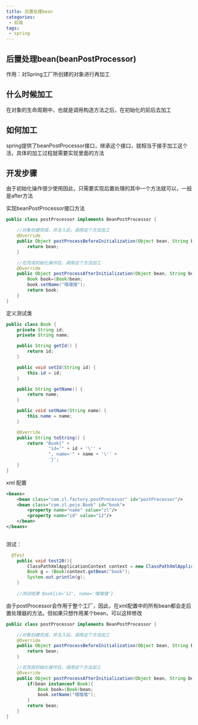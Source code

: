 ```yaml
---
title: 后置处理bean
categories:
 - 后端
tags:
 - spring
---
```

## 后置处理bean(beanPostProcessor)
作用：对Spring工厂所创建的对象进行再加工
## 什么时候加工
在对象的生命周期中，也就是调用构造方法之后，在初始化的前后去加工
## 如何加工
spring提供了beanPostProcessor接口，继承这个接口，就相当于接手加工这个活，具体的加工过程就需要实现里面的方法

## 开发步骤
由于初始化操作很少使用因此，只需要实现后置处理的其中一个方法就可以，一般是after方法

实现beanPostProcessor接口方法
```java
public class postProcessor implements BeanPostProcessor {

    //对象创建完成，并注入后，调用这个方法加工
    @Override
    public Object postProcessBeforeInitialization(Object bean, String beanName) throws BeansException {
        return bean;
    }

    //在完成初始化操作后，调用这个方法加工
    @Override
    public Object postProcessAfterInitialization(Object bean, String beanName) throws BeansException {
        Book book=(Book)bean;
        book.setName("嘻嘻嘻");
        return book;
    }
}
```
定义测试类
```java
public class Book {
    private String id;
    private String name;

    public String getId() {
        return id;
    }

    public void setId(String id) {
        this.id = id;
    }

    public String getName() {
        return name;
    }

    public void setName(String name) {
        this.name = name;
    }

    @Override
    public String toString() {
        return "Book{" +
                "id='" + id + '\'' +
                ", name='" + name + '\'' +
                '}';
    }
}

```

xml 配置
```xml
<beans>
    <bean class="com.zl.factory.postProcessor" id="postProcessor"/>
    <bean class="com.zl.pojo.Book" id="book">
        <property name="name" value="zl"/>
        <property name="id" value="12"/>
    </bean>
</beans>
 
```
测试：
```java
  @Test
    public void test20(){
        ClassPathXmlApplicationContext context = new ClassPathXmlApplicationContext("/aa.xml");
        Book g = (Book)context.getBean("book");
        System.out.println(g);
    }
    
    //测试结果 Book{id='12', name='嘻嘻嘻'}
```

由于postProcessor会作用于整个工厂，因此，在xml配置中的所有bean都会走后置处理器的方法。但如果只想作用某个bean，可以这样修改
```java
public class postProcessor implements BeanPostProcessor {

    //对象创建完成，并注入后，调用这个方法加工
    @Override
    public Object postProcessBeforeInitialization(Object bean, String beanName) throws BeansException {
        return bean;
    }

    //在完成初始化操作后，调用这个方法加工
    @Override
    public Object postProcessAfterInitialization(Object bean, String beanName) throws BeansException {
        if(bean instanceof Book){
            Book book=(Book)bean;
            book.setName("嘻嘻嘻");
        }
        return bean;
    }
}
```
